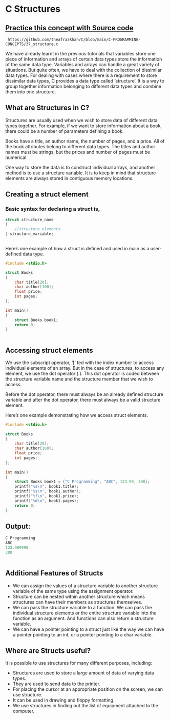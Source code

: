 # C Structures

## [Practice this concept with Source code ](https://github.com/theafrazkhan/C/blob/main/C-PROGRAMMING-CONCEPTS/37_structure.c)

```
 https://github.com/theafrazkhan/C/blob/main/C-PROGRAMMING-CONCEPTS/37_structure.c
```
We have already learnt in the previous tutorials that variables store one piece of information and arrays of certain data types store the information of the same data type. Variables and arrays can handle a great variety of situations. But quite often, we have to deal with the collection of dissimilar data types. For dealing with cases where there is a requirement to store dissimilar data types, C provides a data type called ‘structure’. It is a way to group together information belonging to different data types and combine them into one structure.

 

## What are Structures in C?
Structures are usually used when we wish to store data of different data types together. For example, if we want to store information about a book, there could be a number of parameters defining a book. 

Books have a title, an author name, the number of pages, and a price. All of the book attributes belong to different data types. The titles and author names must be strings, but the prices and number of pages must be numerical. 

 

One way to store the data is to construct individual arrays, and another method is to use a structure variable. It is to keep in mind that structure elements are always stored in contiguous memory locations.

 

## Creating a struct element
### Basic syntax for declaring a struct is,

``` c
struct structure_name
{
    //structure_elements
} structure_variable;
 
```

Here’s one example of how a struct is defined and used in main as a user-defined data type.

``` c
#include <stdio.h>

struct Books
{
    char title[20];
    char author[100];
    float price;
    int pages;
};

int main()
{
    struct Books book1;
    return 0;
}
 
```

## Accessing struct elements
We use the subscript operator, ‘[‘ fed with the index number to access individual elements of an array. But in the case of structures, to access any element, we use the dot operator (.). This dot operator is coded between the structure variable name and the structure member that we wish to access. 

Before the dot operator, there must always be an already defined structure variable and after the dot operator, there must always be a valid structure element.

 

Here’s one example demonstrating how we access struct elements.

``` c
#include <stdio.h>
 
struct Books
{
    char title[20];
    char author[100];
    float price;
    int pages;
};
 
int main()
{
    struct Books book1 = {"C Programming", "ABC", 123.99, 300};
    printf("%s\n", book1.title);
    printf("%s\n", book1.author);
    printf("%f\n", book1.price);
    printf("%d\n", book1.pages);
    return 0;
}
```
## Output:

``` c
C Programming
ABC
123.989998
300
 
```
## Additional Features of Structs
- We can assign the values of a structure variable to another structure variable of the same type using the assignment operator.
- Structure can be nested within another structure which means structures can have their members as structures themselves.
- We can pass the structure variable to a function. We can pass the individual structure elements or the entire structure variable into the function as an argument. And functions can also return a structure variable. 
- We can have a pointer pointing to a struct just like the way we can have a pointer pointing to an int, or a pointer pointing to a char variable.
 

## Where are Structs useful?
It is possible to use structures for many different purposes, including:

- Structures are used to store a large amount of data of varying data types.
- They are used to send data to the printer.
- For placing the cursor at an appropriate position on the screen, we can use structure.
- It can be used in drawing and floppy formatting.
- We use structures in finding out the list of equipment attached to the computer.